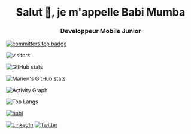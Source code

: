<h1 align="center">Salut 👋, je m'appelle Babi Mumba </h1>
<h3 align="center">Developpeur Mobile Junior</h3>


[![committers.top badge](https://user-badge.committers.top/congo_kinshasa/BabiMumba.svg)](https://user-badge.committers.top/congo_kinshasa/BabiMumba)

![visitors](https://visitor-badge.glitch.me/badge?page_id=BabiMumba.BabiMumba)



![GitHub stats](https://github-readme-stats.vercel.app/api?username=BabiMumba&count_private=true&theme=material-palenight&&include_all_commits=true&hide_border=true)

![Marien's GitHub stats](https://github-readme-streak-stats.herokuapp.com/?user=BabiMumba&theme=material-palenight&hide_border=true)

![Activity Graph](https://activity-graph.herokuapp.com/graph?username=BabiMumba&theme=material-palenight)

![Top Langs](https://github-readme-stats.vercel.app/api/top-langs/?username=BabiMumba&hide_border=true&layout=compact&count_private=true&theme=material-palenight)



<p align="left"> <a href="https://github.com/ryo-ma/github-profile-trophy"><img src="https://github-profile-trophy.vercel.app/?username=babi" alt="babi" /></a> </p>
<p align="left">
<a href="https://www.linkedin.com/in/babi-mumba/"><img alt="LinkedIn" src="https://img.shields.io/badge/LinkedIn-BabiMumba-blue?style=flat-square&logo=linkedin"></a>
<a href="https://twitter.com/BabiMumba"><img alt="Twitter" src="https://img.shields.io/badge/Twitter-BabiMumba-blue?style=flat-square&logo=twitter"></a>

</p>
